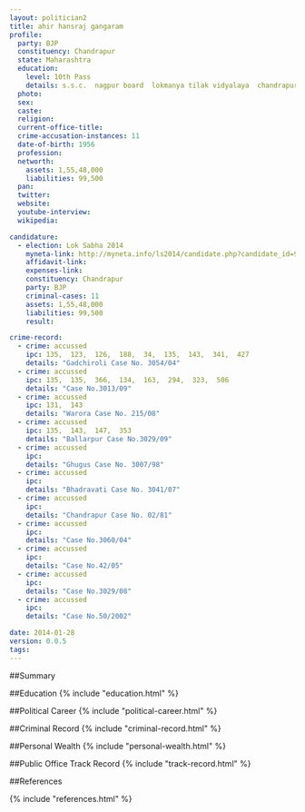 ```yaml
---
layout: politician2
title: ahir hansraj gangaram
profile: 
  party: BJP
  constituency: Chandrapur
  state: Maharashtra
  education: 
    level: 10th Pass
    details: s.s.c.  nagpur board  lokmanya tilak vidyalaya  chandrapur  1971
  photo: 
  sex: 
  caste: 
  religion: 
  current-office-title: 
  crime-accusation-instances: 11
  date-of-birth: 1956
  profession: 
  networth: 
    assets: 1,55,48,000
    liabilities: 99,500
  pan: 
  twitter: 
  website: 
  youtube-interview: 
  wikipedia: 

candidature: 
  - election: Lok Sabha 2014
    myneta-link: http://myneta.info/ls2014/candidate.php?candidate_id=926
    affidavit-link: 
    expenses-link: 
    constituency: Chandrapur 
    party: BJP
    criminal-cases: 11
    assets: 1,55,48,000
    liabilities: 99,500
    result:  

crime-record: 
  - crime: accussed
    ipc: 135,  123,  126,  188,  34,  135,  143,  341,  427
    details: "Gadchiroli Case No. 3054/04" 
  - crime: accussed
    ipc: 135,  135,  366,  134,  163,  294,  323,  506
    details: "Case No.3013/09" 
  - crime: accussed
    ipc: 131,  143
    details: "Warora Case No. 215/08" 
  - crime: accussed
    ipc: 135,  143,  147,  353
    details: "Ballarpur Case No.3029/09" 
  - crime: accussed
    ipc: 
    details: "Ghugus Case No. 3007/98" 
  - crime: accussed
    ipc: 
    details: "Bhadravati Case No. 3041/07" 
  - crime: accussed
    ipc: 
    details: "Chandrapur Case No. 02/81" 
  - crime: accussed
    ipc: 
    details: "Case No.3060/04" 
  - crime: accussed
    ipc: 
    details: "Case No.42/05" 
  - crime: accussed
    ipc: 
    details: "Case No.3029/08" 
  - crime: accussed
    ipc: 
    details: "Case No.50/2002" 

date: 2014-01-28
version: 0.0.5
tags: 
---
```

##Summary


##Education
{% include "education.html" %}


##Political Career
{% include "political-career.html" %}


##Criminal Record
{% include "criminal-record.html" %}


##Personal Wealth
{% include "personal-wealth.html" %}


##Public Office Track Record
{% include "track-record.html" %}


##References


{% include "references.html" %}
